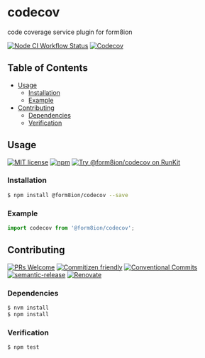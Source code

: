 # codecov

code coverage service plugin for form8ion

<!--status-badges start -->

[![Node CI Workflow Status][github-actions-ci-badge]][github-actions-ci-link]
[![Codecov][coverage-badge]][coverage-link]

<!--status-badges end -->

## Table of Contents

* [Usage](#usage)
  * [Installation](#installation)
  * [Example](#example)
* [Contributing](#contributing)
  * [Dependencies](#dependencies)
  * [Verification](#verification)

## Usage

<!--consumer-badges start -->

[![MIT license][license-badge]][license-link]
[![npm][npm-badge]][npm-link]
[![Try @form8ion/codecov on RunKit][runkit-badge]][runkit-link]

<!--consumer-badges end -->

### Installation

```sh
$ npm install @form8ion/codecov --save
```

### Example

```javascript
import codecov from '@form8ion/codecov';
```

## Contributing

<!--contribution-badges start -->

[![PRs Welcome][PRs-badge]][PRs-link]
[![Commitizen friendly][commitizen-badge]][commitizen-link]
[![Conventional Commits][commit-convention-badge]][commit-convention-link]
[![semantic-release][semantic-release-badge]][semantic-release-link]
[![Renovate][renovate-badge]][renovate-link]

<!--contribution-badges end -->

### Dependencies

```sh
$ nvm install
$ npm install
```

### Verification

```sh
$ npm test
```

[PRs-link]: http://makeapullrequest.com

[PRs-badge]: https://img.shields.io/badge/PRs-welcome-brightgreen.svg

[commitizen-link]: http://commitizen.github.io/cz-cli/

[commitizen-badge]: https://img.shields.io/badge/commitizen-friendly-brightgreen.svg

[commit-convention-link]: https://conventionalcommits.org

[commit-convention-badge]: https://img.shields.io/badge/Conventional%20Commits-1.0.0-yellow.svg

[semantic-release-link]: https://github.com/semantic-release/semantic-release

[semantic-release-badge]: https://img.shields.io/badge/%20%20%F0%9F%93%A6%F0%9F%9A%80-semantic--release-e10079.svg

[renovate-link]: https://renovatebot.com

[renovate-badge]: https://img.shields.io/badge/renovate-enabled-brightgreen.svg?logo=renovatebot

[github-actions-ci-link]: https://github.com/form8ion/codecov/actions?query=workflow%3A%22Node.js+CI%22+branch%3Amaster

[github-actions-ci-badge]: https://github.com/form8ion/codecov/workflows/Node.js%20CI/badge.svg

[coverage-link]: https://codecov.io/github/form8ion/codecov

[coverage-badge]: https://img.shields.io/codecov/c/github/form8ion/codecov.svg

[license-link]: LICENSE

[license-badge]: https://img.shields.io/github/license/form8ion/codecov.svg

[npm-link]: https://www.npmjs.com/package/@form8ion/codecov

[npm-badge]: https://img.shields.io/npm/v/@form8ion/codecov.svg

[runkit-link]: https://npm.runkit.com/@form8ion/codecov

[runkit-badge]: https://badge.runkitcdn.com/@form8ion/codecov.svg
